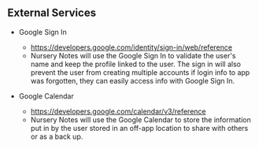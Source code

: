 ## External Services

* Google Sign In
    - https://developers.google.com/identity/sign-in/web/reference
    - Nursery Notes will use the Google Sign In to validate the user's name and keep the profile linked to the user. The sign in will also prevent the user from creating multiple accounts if login info to app was forgotten, they can easily access info with Google Sign In.
    
* Google Calendar
    - https://developers.google.com/calendar/v3/reference
    - Nursery Notes will use the Google Calendar to store the information put in by the user stored in an off-app location to share with others or as a back up.